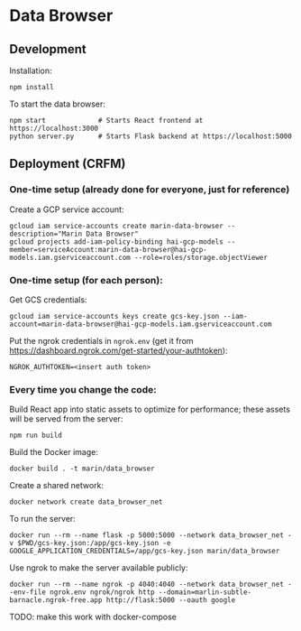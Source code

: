 # Data Browser

## Development

Installation:

    npm install

To start the data browser:

    npm start             # Starts React frontend at https://localhost:3000
    python server.py      # Starts Flask backend at https://localhost:5000

## Deployment (CRFM)

### One-time setup (already done for everyone, just for reference)

Create a GCP service account:

    gcloud iam service-accounts create marin-data-browser --description="Marin Data Browser"
    gcloud projects add-iam-policy-binding hai-gcp-models --member=serviceAccount:marin-data-browser@hai-gcp-models.iam.gserviceaccount.com --role=roles/storage.objectViewer

### One-time setup (for each person):

Get GCS credentials:

    gcloud iam service-accounts keys create gcs-key.json --iam-account=marin-data-browser@hai-gcp-models.iam.gserviceaccount.com

Put the ngrok credentials in `ngrok.env` (get it from https://dashboard.ngrok.com/get-started/your-authtoken):

    NGROK_AUTHTOKEN=<insert auth token>

### Every time you change the code:

Build React app into static assets to optimize for performance; these assets
will be served from the server:

    npm run build

Build the Docker image:

    docker build . -t marin/data_browser

Create a shared network:

    docker network create data_browser_net

To run the server:

    docker run --rm --name flask -p 5000:5000 --network data_browser_net -v $PWD/gcs-key.json:/app/gcs-key.json -e GOOGLE_APPLICATION_CREDENTIALS=/app/gcs-key.json marin/data_browser

Use ngrok to make the server available publicly:

    docker run --rm --name ngrok -p 4040:4040 --network data_browser_net --env-file ngrok.env ngrok/ngrok http --domain=marlin-subtle-barnacle.ngrok-free.app http://flask:5000 --oauth google

TODO: make this work with docker-compose
